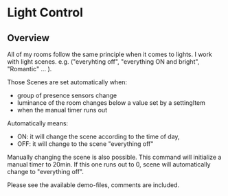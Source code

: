 # Light Control

## Overview

All of my rooms follow the same principle when it comes to lights. I work with light scenes. e.g. ("everyhting off", "everything ON and bright", "Romantic" ... ).

Those Scenes are set automatically when:

- group of presence sensors change
- luminance of the room changes below a value set by a settingItem
- when the manual timer runs out

Automatically means:

- ON:  it will change the scene according to the time of day,
- OFF: it will change to the scene "everything off"

Manually changing the scene is also possible. This command will initialize a manual timer to 20min. If this one runs out to 0, scene will automatically change to "everything off".

Please see the available demo-files, comments are included.
